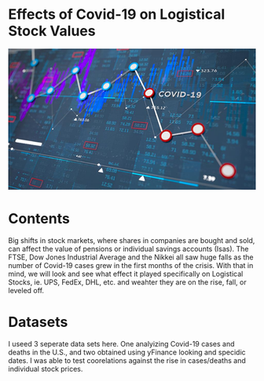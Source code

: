 # Effects of Covid-19 on Logistical Stock Values

![N|Solid](960x0.jpg)

# Contents

Big shifts in stock markets, where shares in companies are bought and sold, can affect the value of pensions or individual savings accounts (Isas). The FTSE, Dow Jones Industrial Average and the Nikkei all saw huge falls as the number of Covid-19 cases grew in the first months of the crisis. With that in mind, we will look and see what effect it played specifically on Logistical Stocks, ie. UPS, FedEx, DHL, etc. and weahter they are on the rise, fall, or leveled off. 

# Datasets

I useed 3 seperate data sets here. One analyizing Covid-19 cases and deaths in the U.S., and two obtained using yFinance looking and specidic dates. I was able to test coorelations against the rise in cases/deaths and individual stock prices. 
